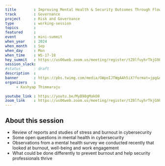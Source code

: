 ```yaml
---
title        : Improving Mental Health & Security Outcomes Through Flow States
track        : Governance
project      : Risk and Governance
type         : working-session
topics       :
featured     :
event        : mini-summit
when_year    : 2024
when_month   : Sep
when_day     : Mon
when_time    : WS-17-18
hey_summit   : https://us06web.zoom.us/meeting/register/tZ0lfuyhrTkjG9FpvX0Qu5RyXFyKX8FRbfKU
session_slack:
#status      : draft
description  :
banner       : https://pbs.twimg.com/media/GWpoIJTWgAAh5iX?format=jpg&name=medium
organizers   :
     - Kashyap Thimmaraju
     
youtube_link : https://youtu.be/MyB98gMakO8
zoom_link    : https://us06web.zoom.us/meeting/register/tZ0lfuyhrTkjG9FpvX0Qu5RyXFyKX8FRbfKU
---
```


## About this session
- Review of reports and studies of stress and burnout in cybersecurity
- Some open questions in mental health in cybersecurity
- Observations from a mental health survey we conducted recently that looked at burnout, well-being and work engagement
- What could be done differently to prevent burnout and help security professionals thrive

